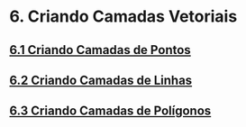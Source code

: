# 6. Criando Camadas Vetoriais

## [6.1 Criando Camadas de Pontos][6.1]

## [6.2 Criando Camadas de Linhas][6.2]

## [6.3 Criando Camadas de Polígonos][6.3]

[6.1]:6.1-criando-camadas-de-pontos.md

[6.2]:6.2-criando-camadas-de-linhas.md

[6.3]:6.3-criando-camadas-de-poligonos.md